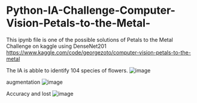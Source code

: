 # Python-IA-Challenge-Computer-Vision-Petals-to-the-Metal-
This ipynb file is one of the possible solutions of Petals to the Metal Challenge on kaggle using DenseNet201
https://www.kaggle.com/code/georgezoto/computer-vision-petals-to-the-metal

The IA is abble to identify 104 species of flowers. 
![image](https://user-images.githubusercontent.com/67394574/212545734-697a9e06-9b50-4e68-a99a-8921f1b5b5dc.png)


augmentation
![image](https://user-images.githubusercontent.com/67394574/212545815-6cc3c1f1-fb66-442d-8664-dcba583f0893.png)

Accuracy and lost
![image](https://user-images.githubusercontent.com/67394574/212545897-6488f8f9-5221-4480-a951-d83e1c8b6963.png)


